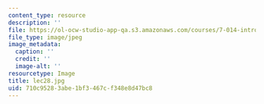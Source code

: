 ```yaml
---
content_type: resource
description: ''
file: https://ol-ocw-studio-app-qa.s3.amazonaws.com/courses/7-014-introductory-biology-spring-2005/710c95283abe1bf3467cf348e8d47bc8_lec28.jpg
file_type: image/jpeg
image_metadata:
  caption: ''
  credit: ''
  image-alt: ''
resourcetype: Image
title: lec28.jpg
uid: 710c9528-3abe-1bf3-467c-f348e8d47bc8
---
```

